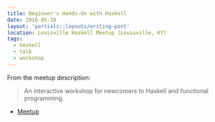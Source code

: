 ```yaml
---
title: Beginner's Hands-On with Haskell
date: 2016-05-10
layout: 'partials::layouts/writing-post'
location: Louisville Haskell Meetup (Louisville, KY)
tags:
  - haskell
  - talk
  - workshop
---
```


From the meetup description:

> An interactive workshop for newcomers to Haskell and functional programming.

<script async class="speakerdeck-embed" data-id="9163c04dbb9d44c7ac2338eea7626557" data-ratio="1.77777777777778" src="//speakerdeck.com/assets/embed.js"></script>

* [Meetup](https://www.meetup.com/Louisville-Haskell-Meetup/events/230481029/)
